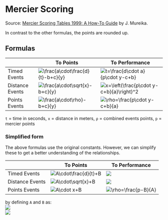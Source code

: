 # Mercier Scoring

Source: [Mercier Scoring Tables 1999: A How-To Guide](http://myweb.lmu.edu/jmureika/track/mercier/Merc99.html#field) by J. Mureika.

In contrast to the other formulas, the points are rounded up.

## Formulas
||To Points|To Performance|
|--|--|--|
|Timed Events|<img src="https://latex.codecogs.com/gif.latex?p=\frac{a\cdot\frac{d}{t}-b&plus;c}{y}" title="\frac{a\cdot\frac{d}{t}-b+c}{y}" />|<img src="https://latex.codecogs.com/gif.latex?t=\frac{d\cdot&space;a}{y\cdot&space;p-c&plus;b}" title="t=\frac{d\cdot a}{p\cdot y-c+b}" />
|Distance Events|<img src="https://latex.codecogs.com/gif.latex?p=\frac{a\cdot\sqrt{x}-b&plus;c}{y}" title="\frac{a\cdot\sqrt{x}-b+c}{y}" /> |<img src="https://latex.codecogs.com/gif.latex?x=\left(\frac{y\cdot&space;p-c&plus;b}{a}\right)^2" title="x=\left(\frac{p\cdot y-c+b}{a}\right)^2" />
|Points Events|<img src="https://latex.codecogs.com/gif.latex?p=\frac{a\cdot\rho-b&plus;c}{y}" title="\frac{a\cdot\rho}-b+c}{y}" />|<img src="https://latex.codecogs.com/gif.latex?\rho=\frac{y\cdot&space;p-c&plus;b}{a}" title="\rho=\frac{p\cdot y-c+b}{a}" />

`t` = time in seconds, `x` = distance in meters, `ρ` = combined events points, `p` =  mercier points

### Simplified form
The above formulas use the original constants. However, we can simplify these to get a better understanding of the relationships.

||To Points|To Performance|
|--|--|--|
|Timed Events|<img src="https://latex.codecogs.com/gif.latex?p=A\cdot\frac{d}{t}&plus;B" title="A\cdot\frac{d}{t}+B" />|<img src="https://latex.codecogs.com/gif.latex?t=A\cdot\frac{d}{p-B}" />
|Distance Events|<img src="https://latex.codecogs.com/gif.latex?p=A\cdot\sqrt{x}&plus;B" title="A\cdot\sqrt{x}+B" />|<img src="https://latex.codecogs.com/gif.latex?x=\left&space;(\frac{p-B}{A}\right&space;)^2" />
|Points Events|<img src="https://latex.codecogs.com/gif.latex?p=A\cdot&space;\rho&plus;B" title="A\cdot x+B" />|<img src="https://latex.codecogs.com/gif.latex?\rho=\frac{p-B}{A}" title="\rho=\frac{p-B}{A}" />

by defining `A` and `B` as:\
<img src="https://latex.codecogs.com/gif.latex?A=\frac{a}{y}" />\
<img src="https://latex.codecogs.com/gif.latex?B=\frac{c-b}{y}" />
